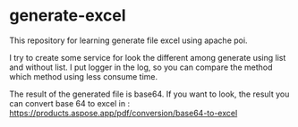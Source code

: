 # generate-excel

This repository for learning generate file excel using apache poi.

I try to create some service for look the different among generate using list and without list.
I put logger in the log, so you can compare the method which method using less consume time.

The result of the generated file is base64.
If you want to look, the result you can convert base 64 to excel in :
https://products.aspose.app/pdf/conversion/base64-to-excel 
